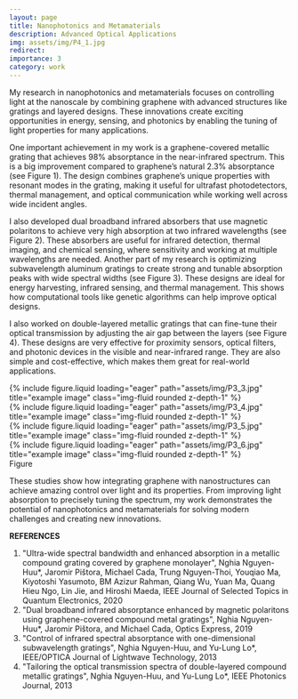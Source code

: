 ```yaml
---
layout: page
title: Nanophotonics and Metamaterials
description: Advanced Optical Applications
img: assets/img/P4_1.jpg
redirect:
importance: 3
category: work
---
```

My research in nanophotonics and metamaterials focuses on controlling light at the nanoscale by combining graphene with advanced structures like gratings and layered designs. These innovations create exciting opportunities in energy, sensing, and photonics by enabling the tuning of light properties for many applications.

One important achievement in my work is a graphene-covered metallic grating that achieves 98% absorptance in the near-infrared spectrum. This is a big improvement compared to graphene’s natural 2.3% absorptance (see Figure 1). The design combines graphene’s unique properties with resonant modes in the grating, making it useful for ultrafast photodetectors, thermal management, and optical communication while working well across wide incident angles.

I also developed dual broadband infrared absorbers that use magnetic polaritons to achieve very high absorption at two infrared wavelengths (see Figure 2). These absorbers are useful for infrared detection, thermal imaging, and chemical sensing, where sensitivity and working at multiple wavelengths are needed. Another part of my research is optimizing subwavelength aluminum gratings to create strong and tunable absorption peaks with wide spectral widths (see Figure 3). These designs are ideal for energy harvesting, infrared sensing, and thermal management. This shows how computational tools like genetic algorithms can help improve optical designs.

I also worked on double-layered metallic gratings that can fine-tune their optical transmission by adjusting the air gap between the layers (see Figure 4). These designs are very effective for proximity sensors, optical filters, and photonic devices in the visible and near-infrared range. They are also simple and cost-effective, which makes them great for real-world applications.
<div class="row">
    <div class="col-sm mt-3 mt-md-0">
        {% include figure.liquid loading="eager" path="assets/img/P3_3.jpg" title="example image" class="img-fluid rounded z-depth-1" %}
    </div>
    <div class="col-sm mt-3 mt-md-0">
        {% include figure.liquid loading="eager" path="assets/img/P3_4.jpg" title="example image" class="img-fluid rounded z-depth-1" %}
    </div>
    <div class="col-sm mt-3 mt-md-0">
        {% include figure.liquid loading="eager" path="assets/img/P3_5.jpg" title="example image" class="img-fluid rounded z-depth-1" %}
    </div>
    <div class="col-sm mt-3 mt-md-0">
        {% include figure.liquid loading="eager" path="assets/img/P3_6.jpg" title="example image" class="img-fluid rounded z-depth-1" %}
    </div>
</div>
<div class="caption">
    Figure
</div>

These studies show how integrating graphene with nanostructures can achieve amazing control over light and its properties. From improving light absorption to precisely tuning the spectrum, my work demonstrates the potential of nanophotonics and metamaterials for solving modern challenges and creating new innovations.

<strong> REFERENCES </strong>
1. "Ultra-wide spectral bandwidth and enhanced absorption in a metallic compound grating covered by graphene monolayer", Nghia Nguyen-Huu*, Jaromir Pištora, Michael Cada, Trung Nguyen-Thoi, Youqiao Ma, Kiyotoshi Yasumoto, BM Azizur Rahman, Qiang Wu, Yuan Ma, Quang Hieu Ngo, Lin Jie, and Hiroshi Maeda, IEEE Journal of Selected Topics in Quantum Electronics, 2020
2. "Dual broadband infrared absorptance enhanced by magnetic polaritons using graphene-covered compound metal gratings", Nghia Nguyen-Huu*, Jaromir Pištora, and Michael Cada, Optics Express, 2019
3. "Control of infrared spectral absorptance with one-dimensional subwavelength gratings", Nghia Nguyen-Huu, and Yu-Lung Lo*, IEEE/OPTICA Journal of Lightwave Technology, 2013
4. "Tailoring the optical transmission spectra of double-layered compound metallic gratings", Nghia Nguyen-Huu, and Yu-Lung Lo*, IEEE Photonics Journal, 2013
